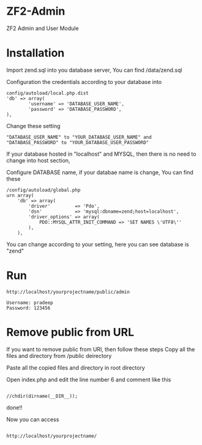 ZF2-Admin
========================================================================

ZF2 Admin and User Module



Installation
========================================================================
Import zend.sql into you database server, You can find /data/zend.sql

Configuration the credentials according to your database into
```
config/autoload/local.php.dist
'db' => array(
        'username' => 'DATABASE_USER_NAME',
        'password' => 'DATABASE_PASSWORD',
),
```    
    
Change these setting
```
"DATABASE_USER_NAME" to "YOUR_DATABASE_USER_NAME" and
"DATABASE_PASSWORD" to "YOUR_DATABASE_USER_PASSWORD"
```

If your database hosted in "localhost" and MYSQL, then there is no need 
to change into host section, 


Configure DATABASE name, if your databae name is change, You can find these

```
/config/autoload/global.php
urn array(
    'db' => array(
        'driver'         => 'Pdo',
        'dsn'            => 'mysql:dbname=zend;host=localhost',
        'driver_options' => array(
            PDO::MYSQL_ATTR_INIT_COMMAND => 'SET NAMES \'UTF8\''
        ),
    ),
```
You can change according to your setting, here you can see database is
"zend"


Run   
========================================================================

```
http://localhost/yourprojectname/public/admin

Username: pradeep
Password: 123456
```

Remove public from URL	
========================================================================
If you want to remove public from URl, then follow these steps
Copy all the files and directory from /public deirectory

Paste all the copied files and directory in root directory

Open index.php and edit the line number 6 and comment like this

```

//chdir(dirname(__DIR__));

```

done!!

Now you can access
```

http://localhost/yourprojectname/

```


